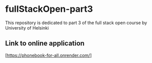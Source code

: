 # fullStackOpen-part3
This repository is dedicated to part 3 of the full stack open course by University of Helsinki

## Link to online application
[https://phonebook-for-all.onrender.com/]
